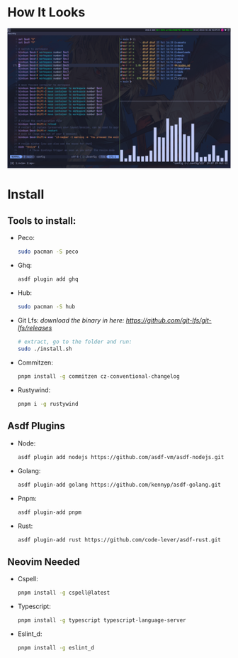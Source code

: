 # How It Looks
![i3 without gaps baby](./assets/showcase.png)

# Install

## Tools to install:

- Peco:
  ```bash
  sudo pacman -S peco
  ```
- Ghq:
  ```bash
  asdf plugin add ghq
  ```
- Hub:
  ```bash
  sudo pacman -S hub
  ```
- Git Lfs:
  _download the binary in here: https://github.com/git-lfs/git-lfs/releases_
  ```bash
  # extract, go to the folder and run:
  sudo ./install.sh
  ```
- Commitzen:
  ```bash
  pnpm install -g commitzen cz-conventional-changelog
  ```
- Rustywind:
  ```bash
  pnpm i -g rustywind
  ```

## Asdf Plugins

- Node:
  ```bash
  asdf plugin add nodejs https://github.com/asdf-vm/asdf-nodejs.git
  ```
- Golang:
  ```bash
  asdf plugin-add golang https://github.com/kennyp/asdf-golang.git
  ```
- Pnpm:
  ```bash
  asdf plugin-add pnpm
  ```
- Rust:
  ```bash
  asdf plugin-add rust https://github.com/code-lever/asdf-rust.git
  ```

## Neovim Needed

- Cspell:
  ```bash
  pnpm install -g cspell@latest
  ```
- Typescript:
  ```bash
  pnpm install -g typescript typescript-language-server
  ```
- Eslint_d:
  ```bash
  pnpm install -g eslint_d
  ```
